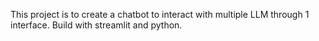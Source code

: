 This project is to create a chatbot to interact with multiple LLM through 1 interface.
Build with streamlit and python.



